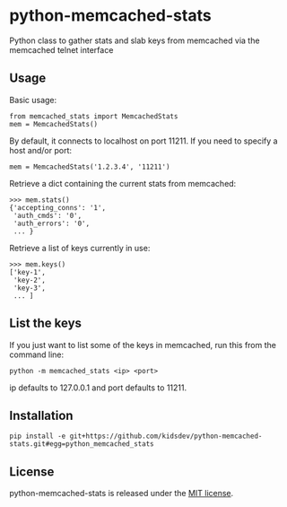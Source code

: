 # python-memcached-stats

Python class to gather stats and slab keys from memcached via the memcached telnet interface

## Usage

Basic usage:

    from memcached_stats import MemcachedStats
    mem = MemcachedStats()

By default, it connects to localhost on port 11211. If you need to specify a host and/or port:

    mem = MemcachedStats('1.2.3.4', '11211')

Retrieve a dict containing the current stats from memcached:

    >>> mem.stats()
    {'accepting_conns': '1',
     'auth_cmds': '0',
     'auth_errors': '0',
     ... }

Retrieve a list of keys currently in use:

    >>> mem.keys()
    ['key-1',
     'key-2',
     'key-3',
     ... ]

## List the keys

If you just want to list some of the keys in memcached, run this from the command line:

    python -m memcached_stats <ip> <port>

ip defaults to 127.0.0.1 and port defaults to 11211.

## Installation

    pip install -e git+https://github.com/kidsdev/python-memcached-stats.git#egg=python_memcached_stats

## License

python-memcached-stats is released under the [MIT license](http://creativecommons.org/licenses/MIT/).
